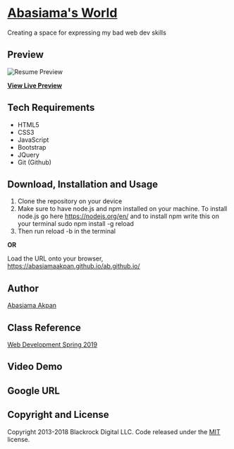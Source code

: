 # [Abasiama's World](https://abasiamaakpan.github.io/ab.github.io/)
Creating a space for expressing my bad web dev skills

## Preview

![Resume Preview](https://abasiamaakpan.github.io/ab.github.io/img/Screenshot.png) 

**[View Live Preview](https://abasiamaakpan.github.io/ab.github.io/)**

## Tech Requirements
* HTML5
* CSS3
* JavaScript
* Bootstrap
* JQuery
* Git (Github)


## Download, Installation and Usage
1. Clone the repository on your device
2. Make sure to have node.js and npm installed on your machine. To install node.js go here https://nodejs.org/en/ and to install npm write this on your terminal sudo npm install -g reload
3. Then run reload -b in the terminal

**OR**

Load the URL onto your browser,  https://abasiamaakpan.github.io/ab.github.io/


## Author
[Abasiama Akpan](https://github.com/abasiamaakpan)

## Class Reference 
[Web Development Spring 2019](http://johnguerra.co/classes/webDevelopment_spring_2019/)

## Video Demo

## Google URL


## Copyright and License

Copyright 2013-2018 Blackrock Digital LLC. Code released under the [MIT](https://github.com/BlackrockDigital/startbootstrap-resume/blob/gh-pages/LICENSE) license.
